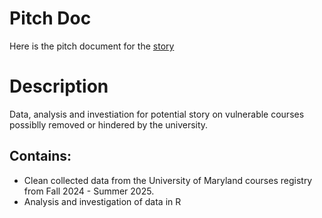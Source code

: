 # Pitch Doc
Here is the pitch document for the [story]([https://github.com/dherincx92/fpds](https://docs.google.com/document/d/1GRYXEZzXwh4pnWs6GUU_HBWSTAMGvhodvSjLWyoPNlk/edit?usp=sharing))

# Description
Data, analysis and investiation for potential story on vulnerable courses possiblly removed or hindered by the university.

## Contains:
- Clean collected data from the University of Maryland courses registry from Fall 2024 - Summer 2025.
- Analysis and investigation of data in R
